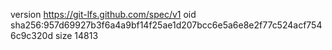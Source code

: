 version https://git-lfs.github.com/spec/v1
oid sha256:957d69927b3f6a4a9bf14f25ae1d207bcc6e5a6e8e2f77c524acf7546c9c320d
size 14813
